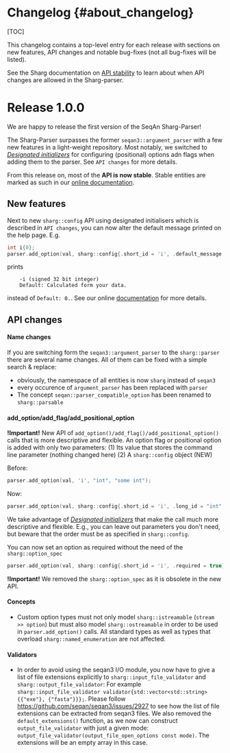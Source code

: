 # Changelog {#about_changelog}

[TOC]

This changelog contains a top-level entry for each release with sections on new features, API changes and notable
bug-fixes (not all bug-fixes will be listed).

See the Sharg documentation on [API stability](https://sharg.vercel.app/usr/html/about_api.html) to learn about
when API changes are allowed in the Sharg-parser.

<!--
The following API changes should be documented as such:
  * a previously experimental interface now being marked as stable
  * an interface being removed
  * syntactical changes to an interface (e.g. renaming or reordering of files, functions, parameters)
  * semantic changes to an interface (e.g. a function's result is now always one larger) [DANGEROUS!]

If possible, provide tooling that performs the changes, e.g. a shell-script.
-->

# Release 1.0.0

We are happy to release the first version of the SeqAn Sharg-Parser!

The Sharg-Parser surpasses the former `seqan3::argument_parser` with a few new features in a light-weight repository.
Most notably, we switched to
[*Designated initializers*](https://en.cppreference.com/w/cpp/language/aggregate_initialization#Designated_initializers)
for configuring (positional) options adn flags when adding them to the parser. See `API changes` for more details.

From this release on, most of the **API is now stable**. Stable entities are marked as such in our
[online documentation](https://sharg.vercel.app/usr/html/classsharg_1_1parser.html).

## New features

Next to new `sharg::config` API using designated initialisers which is described in `API changes`,
you can now alter the default message printed on the help page. E.g.
```cpp
int i{0};
parser.add_option(val, sharg::config{.short_id = 'i', .default_message = "Calculated form your data"});
```
prints
```
    -i (signed 32 bit integer)
    Default: Calculated form your data.
```
instead of `Default: 0.`. See our online
[documentation](https://sharg.vercel.app/usr/html/structsharg_1_1config.html#aec21e88c7a32f4c0cfab9970de89df71)
for more details.

## API changes

#### Name changes

If you are switching form the `seqan3::argument_parser` to the `sharg::parser` there are several name changes.
All of them can be fixed with a simple search & replace:
* obviously, the namespace of all entities is now `sharg` instead of `seqan3`
* every occurence of `argument_parser` has been replaced with `parser`
* The concept `seqan::parser_compatible_option` has been renamed to `sharg::parsable`

#### add_option/add_flag/add_positional_option

**!Important!** New API of `add_option()/add_flag()/add_positional_option()` calls that is more descriptive and flexible.
An option flag or positional option is added with only two parameters:
(1) Its value that stores the command line parameter (nothing changed here)
(2) A `sharg::config` object (NEW)

Before:
```cpp
parser.add_option(val, 'i', "int", "some int");
```
Now:
```cpp
parser.add_option(val, sharg::config{.short_id = 'i', .long_id = "int", .description = "some int"});
```
We take advantage of [*Designated initializers*](https://en.cppreference.com/w/cpp/language/aggregate_initialization#Designated_initializers)
that make the call much more descriptive and flexible.
E.g., you can leave out parameters you don't need, but beware that the order must be as specified in `sharg::config`.

You can now set an option as required without the need of the `sharg::option_spec`
```cpp
parser.add_option(val, sharg::config{.short_id = 'i', .required = true});
```

**!Important!** We removed the `sharg::option_spec` as it is obsolete in the new API.

#### Concepts

* Custom option types must not only model `sharg::istreamable` (`stream >> option`)
  but must also model `sharg::ostreamable` in order to be used in `parser.add_option()` calls.
  All standard types as well as types that overload `sharg::named_enumeration` are not affected.

#### Validators

* In order to avoid using the seqan3 I/O module, you now have to give a list of file extensions explicitly to
`sharg::input_file_validator` and `sharg::output_file_validator`:
For example `sharg::input_file_validator validator{std::vector<std::string>{{"exe"}, {"fasta"}}};`. Please follow
https://github.com/seqan/seqan3/issues/2927 to see how the list of file extensions can be extracted from seqan3 files.
We also removed the `default_extensions()` function, as we now can construct `output_file_validator` with just a given
mode: `output_file_validator(output_file_open_options const mode)`. The extensions will be an empty array in this case.
